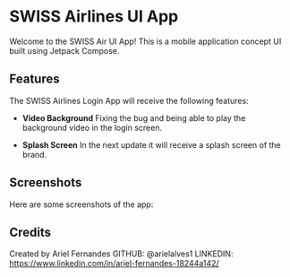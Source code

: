 # SWISS Airlines UI App

Welcome to the SWISS Air UI App! This is a mobile application concept UI built using Jetpack Compose.

## Features

The SWISS Airlines Login App will receive the following features:

- **Video Background** Fixing the bug and being able to play the background video in the login screen.

- **Splash Screen** In the next update it will receive a splash screen of the brand.


## Screenshots

Here are some screenshots of the app:


## Credits

Created by Ariel Fernandes
GITHUB: @arielalves1
LINKEDIN: https://www.linkedin.com/in/ariel-fernandes-18244a142/
